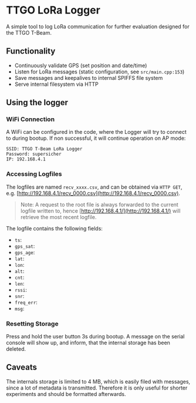 # TTGO LoRa Logger

A simple tool to log LoRa communication for further evaluation designed for the TTGO T-Beam.

## Functionality

- Continuously validate GPS (set position and date/time)
- Listen for LoRa messages (static configuration, see `src/main.cpp:153`)
- Save messages and keepalives to internal SPIFFS file system
- Serve internal filesystem via HTTP

## Using the logger

### WiFi Connection

A WiFi can be configured in the code, where the Logger will try to connect to during bootup. If non successful, it will continue operation on AP mode:

```
SSID: TTGO T-Beam LoRa Logger
Password: supersicher
IP: 192.168.4.1
```

### Accessing Logfiles

The logfiles are named `recv_xxxx.csv`, and can be obtained via `HTTP GET`, e.g. [http://192.168.4.1/recv_0000.csv](http://192.168.4.1/recv_0000.csv).

> Note: A request to the root file is always forwarded to the current logfile written to, hence [http://192.168.4.1/](http://192.168.4.1/) will retrieve the most recent logfile. 

The logfile contains the following fields:

- `ts`:
- `gps_sat`:
- `gps_age`:
- `lat`:
- `lon`:
- `alt`:
- `cnt`:
- `len`:
- `rssi`:
- `snr`:
- `freq_err`:
- `msg`:

### Resetting Storage

Press and hold the user button 3s during bootup. A message on the serial console will show up, and inform, that the internal storage has been deleted.

## Caveats

The internals storage is limited to 4 MB, which is easily filed with messages, since a lot of metadata is transmitted. Therefore it is only useful for shorter experiments and should be formatted afterwards. 

